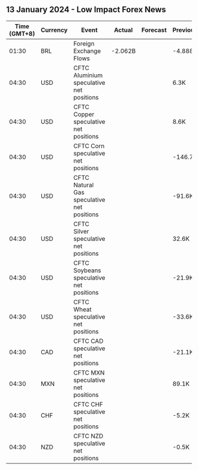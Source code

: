 ## 13 January 2024 - Low Impact Forex News

| Time (GMT+8) | Currency | Event | Actual | Forecast | Previous |
|------|----------|-------|--------|----------|----------|
| 01:30 | BRL | Foreign Exchange Flows | -2.062B |  | -4.888B |
| 04:30 | USD | CFTC Aluminium speculative net positions |  |  | 6.3K |
| 04:30 | USD | CFTC Copper speculative net positions |  |  | 8.6K |
| 04:30 | USD | CFTC Corn speculative net positions |  |  | -146.7K |
| 04:30 | USD | CFTC Natural Gas speculative net positions |  |  | -91.6K |
| 04:30 | USD | CFTC Silver speculative net positions |  |  | 32.6K |
| 04:30 | USD | CFTC Soybeans speculative net positions |  |  | -21.9K |
| 04:30 | USD | CFTC Wheat speculative net positions |  |  | -33.6K |
| 04:30 | CAD | CFTC CAD speculative net positions |  |  | -21.1K |
| 04:30 | MXN | CFTC MXN speculative net positions |  |  | 89.1K |
| 04:30 | CHF | CFTC CHF speculative net positions |  |  | -5.2K |
| 04:30 | NZD | CFTC NZD speculative net positions |  |  | -0.5K |
